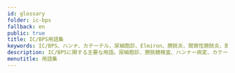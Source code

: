 ```yaml
---
id: glossary
folder: ic-bps
fallback: en
public: true
title: IC/BPS用語集
keywords: IC/BPS、ハンナ、カテーテル、尿細胞診、Elmiron、膀胱炎、間質性膀胱炎、膀胱痛症候群
description: IC/BPSに関する主要な用語。尿細胞診、膀胱鏡検査、ハンナー病変、カテーテルとは？最も重要な用語と定義を一か所に集めました。
menutitle: 用語集
---
```

